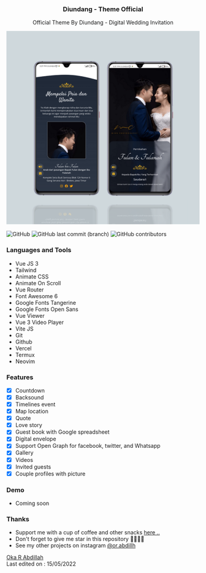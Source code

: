 <h3 align="center">Diundang - Theme Official</h3>
<p align="center">Official Theme By Diundang - Digital Wedding Invitation</p>
<img src="./src/assets/banner.png" />

![GitHub](https://img.shields.io/github/license/or-abdillh/wedding-invitation?style=for-the-badge)
![GitHub last commit (branch)](https://img.shields.io/github/last-commit/or-abdillh/wedding-invitation/theme-01?style=for-the-badge)
![GitHub contributors](https://img.shields.io/github/contributors/or-abdillh/wedding-invitation?style=for-the-badge)

### Languages and Tools
- Vue JS 3
- Tailwind
- Animate CSS
- Animate On Scroll
- Vue Router
- Font Awesome 6
- Google Fonts Tangerine
- Google Fonts Open Sans
- Vue Viewer
- Vue 3 Video Player
- Vite JS
- Git 
- Github
- Vercel
- Termux
- Neovim

### Features
- [x] Countdown
- [x] Backsound
- [x] Timelines event
- [x] Map location
- [x] Quote
- [x] Love story
- [x] Guest book with Google spreadsheet
- [x] Digital envelope
- [x] Support Open Graph for facebook, twitter, and Whatsapp
- [x] Gallery
- [x] Videos
- [x] Invited guests
- [x] Couple profiles with picture

### Demo 
- Coming soon

### Thanks 
- Support me with a cup of coffee and other snacks [here ..](https://saweria.co/orabdillh)
- Don't forget to give me star in this repository 🙏🏻🙏🏻
- See my other projects on instagram [@or.abdillh](http://www.instagram.com/or.abdillh)

[Oka R Abdillah ](http://github.com/or-abdillh)
<br>
Last edited on : 15/05/2022

